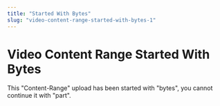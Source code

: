 ```yaml
---
title: "Started With Bytes"
slug: "video-content-range-started-with-bytes-1"
---
```


Video Content Range Started With Bytes
======================================

This "Content-Range" upload has been started with "bytes", you cannot continue it with "part".

